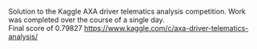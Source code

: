 Solution to the Kaggle AXA driver telematics analysis competition.
Work was completed over the course of a single day.  
Final score of 0.79827
https://www.kaggle.com/c/axa-driver-telematics-analysis/
 
